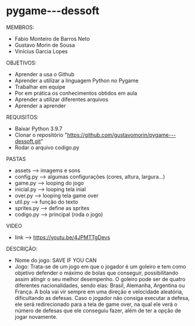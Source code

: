 # pygame---dessoft

MEMBROS:

- Fabio Monteiro de Barros Neto
- Gustavo Morin de Sousa
- Vinícius Garcia Lopes 

OBJETIVOS:

- Aprender a usa o Github
- Aprender a utilizar a linguagem Python no Pygame
- Trabalhar em equipe
- Por em prática os conhecimentos obtidos em aula 
- Aprender a utilizar diferentes arquivos
- Aprender a aprender 

REQUISITOS:

- Baixar Python 3.9.7
- Clonar o repositório "https://github.com/gustavomorin/pygame---dessoft.git"
- Rodar o arquivo codigo.py

PASTAS

- assets     --> imagems e sons
- config.py  --> algumas configurações (cores, altura, largura...)
- game.py    --> looping do jogo
- inicial.py --> looping tela inial
- over.py    --> looping tela game over
- util.py    --> função do texto
- sprites.py --> define as sprites
- codigo.py  --> principal (roda o jogo)

VIDEO

- link --> https://youtu.be/4JPMTTgDevs

DESCRIÇÃO:

- Nome do jogo: SAVE IF YOU CAN
- Jogo: Trata-se de um jogo em que o jogador é um goleiro e tem como objetivo defender o máximo de bolas que conseguir, possibilitando assim atingir o seu melhor desempenho. O goleiro pode ser de quatro diferentes nacionalidades, sendo elas: Brasil, Alemanha, Argentina ou França. A bola vai vir sempre em uma direção e velocidade aleatória, dificultando as defesas. Caso o jogador não consiga executar a defesa, ele será redirecionado para a tela de game over, na qual ele verá o número de defesas que ele conseguiu fazer, além de ter a opção de jogar novamente.



